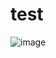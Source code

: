 # test
![image](https://github.com/Hamidrs7/test/assets/136029360/312c7129-02a5-4f44-a4a2-1b3e99354521)
